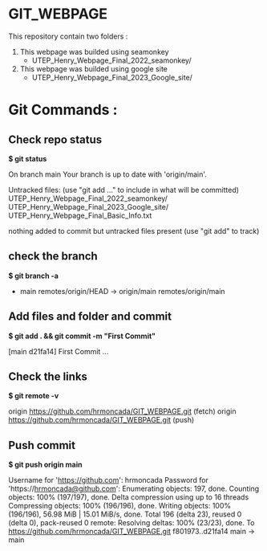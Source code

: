 # GIT_WEBPAGE
This repository contain two folders :

  1. This webpage was builded using seamonkey
      * UTEP_Henry_Webpage_Final_2022_seamonkey/
  3. This webpage was builded using google site
      * UTEP_Henry_Webpage_Final_2023_Google_site/
# Git Commands :      
## Check repo status 
**$ git status**

On branch main
Your branch is up to date with 'origin/main'.

Untracked files:
  (use "git add <file>..." to include in what will be committed)
	UTEP_Henry_Webpage_Final_2022_seamonkey/
	UTEP_Henry_Webpage_Final_2023_Google_site/
	UTEP_Henry_Webpage_Final_Basic_Info.txt

nothing added to commit but untracked files present (use "git add" to track)

## check the branch
**$ git branch -a**
* main
  remotes/origin/HEAD -> origin/main
  remotes/origin/main

## Add files and folder and commit
**$ git add . && git commit -m "First Commit"**

[main d21fa14] First Commit
...

## Check the links	
**$ git remote -v** 

origin	https://github.com/hrmoncada/GIT_WEBPAGE.git (fetch)
origin	https://github.com/hrmoncada/GIT_WEBPAGE.git (push)

## Push commit 
**$ git push origin main**

Username for 'https://github.com': hrmoncada
Password for 'https://hrmoncada@github.com': 
Enumerating objects: 197, done.
Counting objects: 100% (197/197), done.
Delta compression using up to 16 threads
Compressing objects: 100% (196/196), done.
Writing objects: 100% (196/196), 56.98 MiB | 15.01 MiB/s, done.
Total 196 (delta 23), reused 0 (delta 0), pack-reused 0
remote: Resolving deltas: 100% (23/23), done.
To https://github.com/hrmoncada/GIT_WEBPAGE.git
   f801973..d21fa14  main -> main

